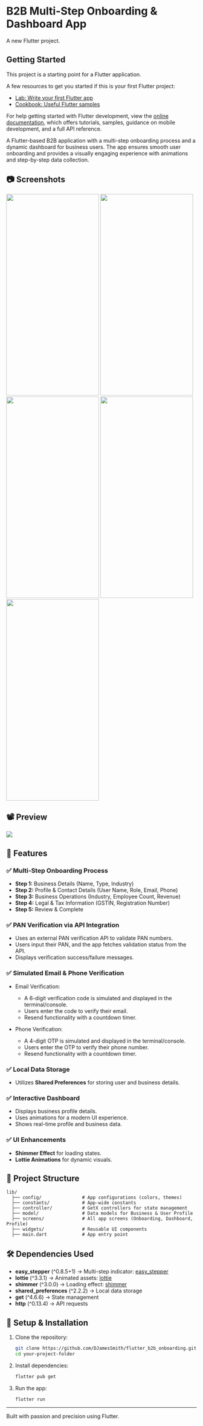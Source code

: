 # B2B Multi-Step Onboarding & Dashboard App

A new Flutter project.

## Getting Started

This project is a starting point for a Flutter application.

A few resources to get you started if this is your first Flutter project:

- [Lab: Write your first Flutter app](https://docs.flutter.dev/get-started/codelab)
- [Cookbook: Useful Flutter samples](https://docs.flutter.dev/cookbook)

For help getting started with Flutter development, view the
[online documentation](https://docs.flutter.dev/), which offers tutorials,
samples, guidance on mobile development, and a full API reference.

A Flutter-based B2B application with a multi-step onboarding process and a dynamic dashboard for
business users. The app ensures smooth user onboarding and provides a visually engaging experience
with animations and step-by-step data collection.

## 📷 Screenshots

<img src="https://github.com/user-attachments/assets/ba7c0e59-9726-4a31-9047-01f87dd18ef5" width="245" height="533" />
<img src="https://github.com/user-attachments/assets/7eed6fa1-f08f-4b27-87d0-1fd2d9ba9deb" width="245" height="533" />
<img src="https://github.com/user-attachments/assets/3bd78483-c161-45f0-9a2b-fb7e3b0b85f3" width="245" height="533" />
<img src="https://github.com/user-attachments/assets/50b5d399-9c8b-4015-967d-b12b8bc945c4" width="245" height="533" />
<img src="https://github.com/user-attachments/assets/1f1ad0be-e42b-49fb-b952-2581b8ce535b" width="245" height="533" />

## 📽️ Preview

![](https://github.com/user-attachments/assets/0cf43769-56d7-438f-bf7d-b4ae77c98689)

## 📌 Features

### ✅ Multi-Step Onboarding Process

- **Step 1:** Business Details (Name, Type, Industry)
- **Step 2:** Profile & Contact Details (User Name, Role, Email, Phone)
- **Step 3:** Business Operations (Industry, Employee Count, Revenue)
- **Step 4:** Legal & Tax Information (GSTIN, Registration Number)
- **Step 5:** Review & Complete

### ✅ PAN Verification via API Integration

- Uses an external PAN verification API to validate PAN numbers.
- Users input their PAN, and the app fetches validation status from the API.
- Displays verification success/failure messages.


### ✅ Simulated Email & Phone Verification
- Email Verification:
    - A 6-digit verification code is simulated and displayed in the terminal/console.
    - Users enter the code to verify their email.
    - Resend functionality with a countdown timer.

- Phone Verification:
    - A 4-digit OTP is simulated and displayed in the terminal/console.
    - Users enter the OTP to verify their phone number.
    - Resend functionality with a countdown timer.


### ✅ Local Data Storage

- Utilizes **Shared Preferences** for storing user and business details.

### ✅ Interactive Dashboard

- Displays business profile details.
- Uses animations for a modern UI experience.
- Shows real-time profile and business data.

### ✅ UI Enhancements

- **Shimmer Effect** for loading states.
- **Lottie Animations** for dynamic visuals.

## 📂 Project Structure

```
lib/
  ├── config/               # App configurations (colors, themes)
  ├── constants/            # App-wide constants
  ├── controller/           # GetX controllers for state management
  ├── model/                # Data models for Business & User Profile
  ├── screens/              # All app screens (Onboarding, Dashboard, Profile)
  ├── widgets/              # Reusable UI components
  ├── main.dart             # App entry point
```

## 🛠 Dependencies Used

- **easy_stepper** (^0.8.5+1) → Multi-step
  indicator: [easy_stepper](https://pub.dev/packages/easy_stepper)
- **lottie** (^3.3.1) → Animated assets: [lottie](https://pub.dev/packages/lottie)
- **shimmer** (^3.0.0) → Loading effect: [shimmer](https://pub.dev/packages/shimmer)
- **shared_preferences** (^2.2.2) → Local data storage
- **get** (^4.6.6) → State management
- **http** (^0.13.4) → API requests

## 🚀 Setup & Installation

1. Clone the repository:
   ```sh
   git clone https://github.com/DJamesSmith/flutter_b2b_onboarding.git
   cd your-project-folder
   ```
2. Install dependencies:
   ```sh
   flutter pub get
   ```
3. Run the app:
   ```sh
   flutter run
   ```

---

Built with passion and precision using Flutter.